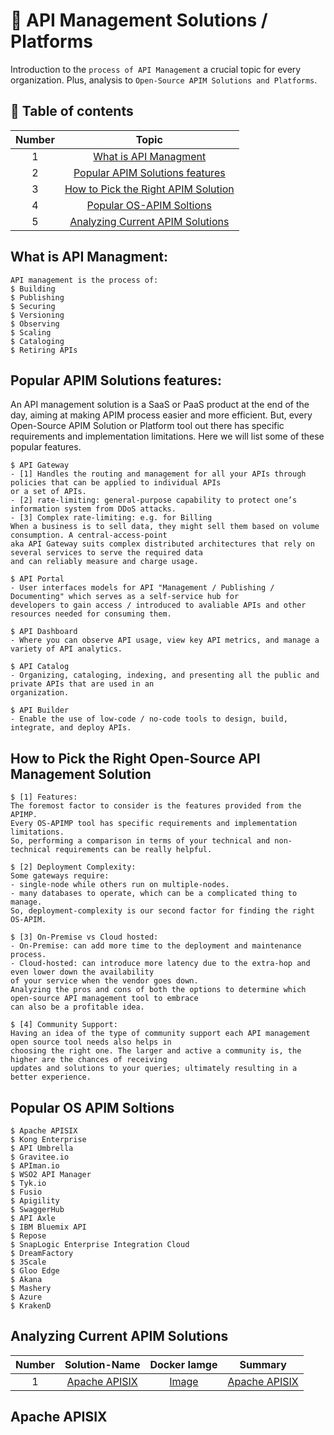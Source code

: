 # 🧐 API Management Solutions / Platforms
Introduction to the `process of API Management` a crucial topic for every organization. Plus, analysis to `Open-Source APIM Solutions and Platforms`.

🦦 Table of contents
--------------------
| Number | Topic  |
| :-----: | :-: |
| 1 | [What is API Managment](https://github.com/ZiadMansourM/OS-APIM#what-is-api-managment) |
| 2 | [Popular APIM Solutions features](https://github.com/ZiadMansourM/OS-APIM#popular-apim-solutions-features) |
| 3 | [How to Pick the Right APIM Solution](https://github.com/ZiadMansourM/OS-APIM#how-to-pick-the-right-open-source-api-management-solution) |
| 4 | [Popular OS-APIM Soltions](https://github.com/ZiadMansourM/OS-APIM#popular-os-apim-soltions) |
| 5 | [Analyzing Current APIM Solutions](https://github.com/ZiadMansourM/OS-APIM#analyzing-current-apim-solutions) |

## What is API Managment:
```Console
API management is the process of:
$ Building
$ Publishing
$ Securing
$ Versioning
$ Observing
$ Scaling
$ Cataloging
$ Retiring APIs
```

## Popular APIM Solutions features:
An API management solution is a SaaS or PaaS product at the end of the day, aiming at making APIM process easier and more efficient. But, every Open-Source APIM Solution or Platform tool out there has specific requirements and implementation limitations. Here we will list some of these popular features.

```Console
$ API Gateway
- [1] Handles the routing and management for all your APIs through policies that can be applied to individual APIs 
or a set of APIs.
- [2] rate-limiting: general-purpose capability to protect one’s information system from DDoS attacks.
- [3] Complex rate-limiting: e.g. for Billing
When a business is to sell data, they might sell them based on volume consumption. A central-access-point 
aka API Gateway suits complex distributed architectures that rely on several services to serve the required data 
and can reliably measure and charge usage.
```

```Console
$ API Portal
- User interfaces models for API "Management / Publishing / Documenting" which serves as a self-service hub for 
developers to gain access / introduced to avaliable APIs and other resources needed for consuming them.
```

```Console
$ API Dashboard
- Where you can observe API usage, view key API metrics, and manage a variety of API analytics.
```

```Console
$ API Catalog
- Organizing, cataloging, indexing, and presenting all the public and private APIs that are used in an 
organization.
```

```Console
$ API Builder
- Enable the use of low-code / no-code tools to design, build, integrate, and deploy APIs.
```


## How to Pick the Right Open-Source API Management Solution
```Console
$ [1] Features: 
The foremost factor to consider is the features provided from the APIMP.
Every OS-APIMP tool has specific requirements and implementation limitations.
So, performing a comparison in terms of your technical and non-technical requirements can be really helpful.
```

```Console
$ [2] Deployment Complexity:
Some gateways require:
- single-node while others run on multiple-nodes.
- many databases to operate, which can be a complicated thing to manage.
So, deployment-complexity is our second factor for finding the right OS-APIM.
```

```Console
$ [3] On-Premise vs Cloud hosted:
- On-Premise: can add more time to the deployment and maintenance process.
- Cloud-hosted: can introduce more latency due to the extra-hop and even lower down the availability
of your service when the vendor goes down.
Analyzing the pros and cons of both the options to determine which open-source API management tool to embrace
can also be a profitable idea.
```

```Console
$ [4] Community Support:
Having an idea of the type of community support each API management open source tool needs also helps in 
choosing the right one. The larger and active a community is, the higher are the chances of receiving 
updates and solutions to your queries; ultimately resulting in a better experience.
```

## Popular OS APIM Soltions
```Console
$ Apache APISIX
$ Kong Enterprise
$ API Umbrella
$ Gravitee.io
$ APIman.io
$ WSO2 API Manager
$ Tyk.io
$ Fusio
$ Apigility
$ SwaggerHub
$ API Axle
$ IBM Bluemix API
$ Repose
$ SnapLogic Enterprise Integration Cloud
$ DreamFactory
$ 3Scale
$ Gloo Edge
$ Akana
$ Mashery
$ Azure
$ KrakenD
```

## Analyzing Current APIM Solutions
| Number | Solution-Name | Docker Iamge | Summary |
| :-----: | :-: | :-: | :-: |
| 1 | [Apache APISIX](https://apisix.apache.org/) | [Image](https://hub.docker.com/r/apache/apisix) | [Apache APISIX](https://github.com/ZiadMansourM/OS-APIM#apache-apisix) |


## Apache APISIX
